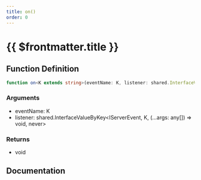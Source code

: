 ```yaml
---
title: on()
order: 0
---
```


# {{ $frontmatter.title }}

## Function Definition

```ts
function on<K extends string>(eventName: K, listener: shared.InterfaceValueByKey<IServerEvent, K, (...args: any[]) => void, never>): void;
```

### Arguments

* eventName: K
* listener: shared.InterfaceValueByKey\<IServerEvent, K, (...args: any[]) =\> void, never\>

### Returns

* void

## Documentation

<!--@include: ./parts/on.md-->
